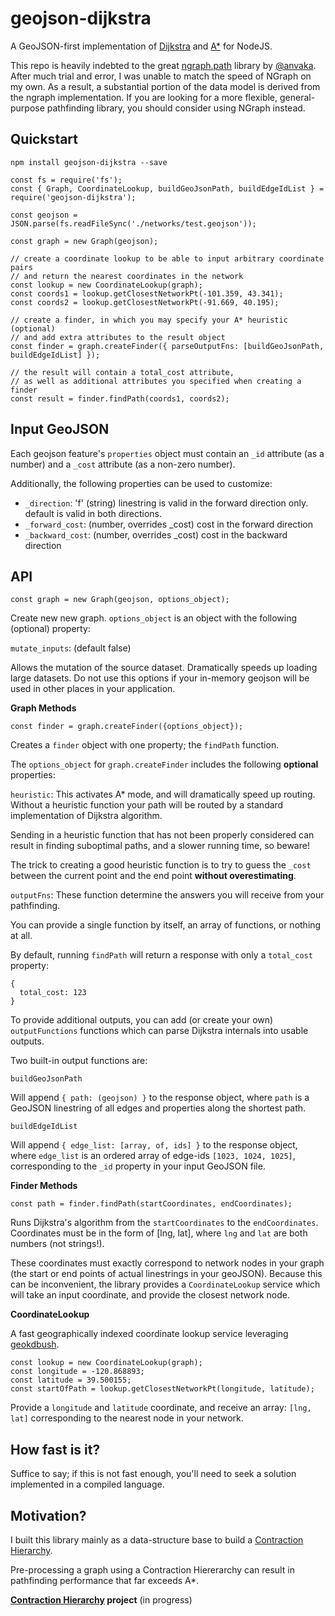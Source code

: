 # geojson-dijkstra

A GeoJSON-first implementation of [Dijkstra](https://en.wikipedia.org/wiki/Dijkstra's_algorithm) and [A*](https://en.wikipedia.org/wiki/A*_search_algorithm) for NodeJS.

This repo is heavily indebted to the great [ngraph.path](https://github.com/anvaka/ngraph.path) library by [@anvaka](https://github.com/anvaka).  After much trial and error, I was unable to match the speed of NGraph on my own.  As a result, a substantial portion of the data model is derived from the ngraph implementation.  If you are looking for a more flexible, general-purpose pathfinding library, you should consider using NGraph instead.

## Quickstart

```
npm install geojson-dijkstra --save
```

```
const fs = require('fs');
const { Graph, CoordinateLookup, buildGeoJsonPath, buildEdgeIdList } = require('geojson-dijkstra');

const geojson = JSON.parse(fs.readFileSync('./networks/test.geojson'));

const graph = new Graph(geojson);

// create a coordinate lookup to be able to input arbitrary coordinate pairs
// and return the nearest coordinates in the network
const lookup = new CoordinateLookup(graph);
const coords1 = lookup.getClosestNetworkPt(-101.359, 43.341);
const coords2 = lookup.getClosestNetworkPt(-91.669, 40.195);

// create a finder, in which you may specify your A* heuristic (optional)
// and add extra attributes to the result object
const finder = graph.createFinder({ parseOutputFns: [buildGeoJsonPath, buildEdgeIdList] });

// the result will contain a total_cost attribute,
// as well as additional attributes you specified when creating a finder
const result = finder.findPath(coords1, coords2);

```

## Input GeoJSON

Each geojson feature's `properties` object must contain an `_id` attribute (as a number) and a `_cost` attribute (as a non-zero number).

Additionally, the following properties can be used to customize:

* `_direction`: 'f' (string) linestring is valid in the forward direction only. default is valid in both directions.
* `_forward_cost`: (number, overrides _cost) cost in the forward direction
* `_backward_cost`: (number, overrides _cost) cost in the backward direction

## API

```
const graph = new Graph(geojson, options_object);
```

Create new new graph.  `options_object` is an object with the following (optional) property:

`mutate_inputs`: (default false)

Allows the mutation of the source dataset.  Dramatically speeds up loading large datasets.  Do not use this options if your in-memory geojson will be used in other places in your application.

**Graph Methods**

```
const finder = graph.createFinder({options_object});
```

Creates a `finder` object with one property; the `findPath` function.

The `options_object` for `graph.createFinder` includes the following **optional** properties:

`heuristic`:  This activates A* mode, and will dramatically speed up routing.  Without a heuristic function your path will be routed by a standard implementation of Dijkstra algorithm.

Sending in a heuristic function that has not been properly considered can result in finding suboptimal paths, and a slower running time, so beware!

The trick to creating a good heuristic function is to try to guess the `_cost` between the current point and the end point **without overestimating**.

`outputFns`:  These function determine the answers you will receive from your pathfinding.  

You can provide a single function by itself, an array of functions, or nothing at all.

By default, running `findPath` will return a response with only a `total_cost` property:

```
{
  total_cost: 123
}
```

To provide additional outputs, you can add (or create your own) `outputFunctions` functions which can parse Dijkstra internals into usable outputs.

Two built-in output functions are:

```buildGeoJsonPath```

Will append `{ path: (geojson) }` to the response object, where `path` is a GeoJSON linestring of all edges and properties along the shortest path.


```buildEdgeIdList```

Will append `{ edge_list: [array, of, ids] }` to the response object, where `edge_list` is an ordered array of edge-ids `[1023, 1024, 1025]`, corresponding to the `_id` property in your input GeoJSON file.

**Finder Methods**

```
const path = finder.findPath(startCoordinates, endCoordinates);
```

Runs Dijkstra's algorithm from the `startCoordinates` to the `endCoordinates`.  Coordinates must be in the form of [lng, lat], where `lng` and `lat` are both numbers (not strings!).

These coordinates must exactly correspond to network nodes in your graph (the start or end points of actual linestrings in your geoJSON).  Because this can be inconvenient, the library provides a `CoordinateLookup` service which will take an input coordinate, and provide the closest network node.

**CoordinateLookup**

A fast geographically indexed coordinate lookup service leveraging [geokdbush](https://github.com/mourner/geokdbush).

```
const lookup = new CoordinateLookup(graph);
const longitude = -120.868893;
const latitude = 39.500155;
const startOfPath = lookup.getClosestNetworkPt(longitude, latitude);
```

Provide a `longitude` and `latitude` coordinate, and receive an array: `[lng, lat]` corresponding to the nearest node in your network.


## How fast is it?

Suffice to say; if this is not fast enough, you'll need to seek a solution implemented in a compiled language.

## Motivation?

I built this library mainly as a data-structure base to build a [Contraction Hierarchy](https://en.wikipedia.org/wiki/Contraction_hierarchies).

Pre-processing a graph using a Contraction Hiererarchy can result in pathfinding performance that far exceeds A*.

**[Contraction Hierarchy](https://github.com/royhobbstn/contraction-hierarchy-js) project** (in progress)
